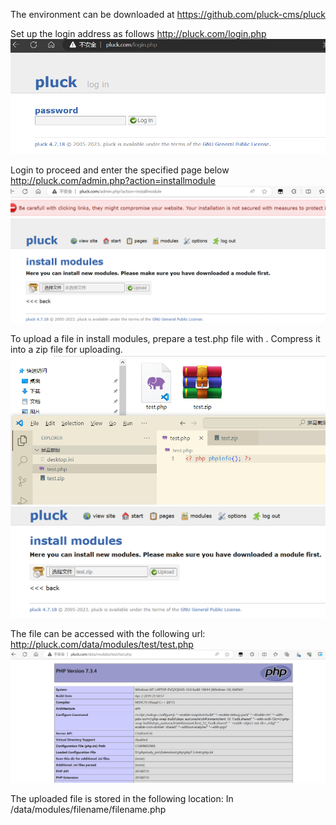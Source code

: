 The environment can be downloaded at https://github.com/pluck-cms/pluck


Set up the login address as follows
http://pluck.com/login.php
![image-upload1](images/upload1.png)

Login to proceed and enter the specified page below
http://pluck.com/admin.php?action=installmodule
![image-upload2](images/upload2.png)

To upload a file in install modules, prepare a test.php file with <? php phpinfo(); ?>. Compress it into a zip file for uploading. 
![image-upload3](images/upload3.png)
![image-upload4](images/upload4.png)

The file can be accessed with the following url:
http://pluck.com/data/modules/test/test.php
![image-upload5](images/upload5.png)

The uploaded file is stored in the following location:
In /data/modules/filename/filename.php
